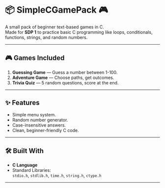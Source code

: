 # 📦 SimpleCGamePack 🎮

A small pack of beginner text-based games in C.  
Made for **SDP 1** to practice basic C programming like loops, conditionals, functions, strings, and random numbers.

---

## 🎮 Games Included

1. **Guessing Game** — Guess a number between 1-100.  
2. **Adventure Game** — Choose paths, get outcomes.  
3. **Trivia Quiz** — 5 random questions, score at the end.  

---

## ✨ Features

- Simple menu system.  
- Random number generator.  
- Case-insensitive answers.  
- Clean, beginner-friendly C code.  

---

## 🛠️ Built With

- **C Language**  
- Standard Libraries:  
  `stdio.h`, `stdlib.h`, `time.h`, `string.h`, `ctype.h`  

---
